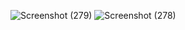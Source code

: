 
![Screenshot (279)](https://github.com/user-attachments/assets/83f0eedf-7d64-4e53-9579-4af44dc06519)
![Screenshot (278)](https://github.com/user-attachments/assets/14d508c3-8493-443d-9c7e-b8121f45e7de)
